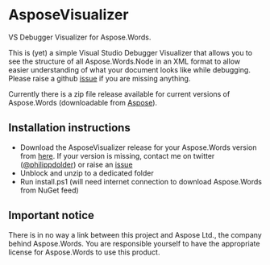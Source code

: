 AsposeVisualizer
================

VS Debugger Visualizer for Aspose.Words.

This is (yet) a simple Visual Studio Debugger Visualizer that allows you to see the structure of all Aspose.Words.Node in an XML format to allow easier understanding of what your document looks like while debugging. Please raise a github [issue](https://github.com/philippdolder/AsposeVisualizer/issues) if you are missing anything.

Currently there is a zip file release available for current versions of Aspose.Words (downloadable from [Aspose](http://www.aspose.com/community/files/487065/download.aspx)).


Installation instructions
-------------------------
* Download the AsposeVisualizer release for your Aspose.Words version from [here](https://github.com/philippdolder/AsposeVisualizer/releases). If your version is missing, contact me on twitter ([@philippdolder](https://twitter.com/philippdolder)) or raise an [issue](https://github.com/philippdolder/AsposeVisualizer/issues)
* Unblock and unzip to a dedicated folder
* Run install.ps1 (will need internet connection to download Aspose.Words from NuGet feed)


Important notice
----------------
There is in no way a link between this project and Aspose Ltd., the company behind Aspose.Words. You are responsible yourself to have the appropriate license for Aspose.Words to use this product.
